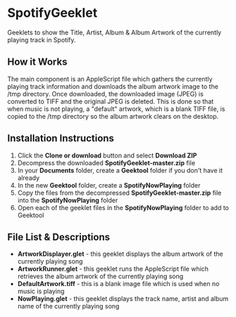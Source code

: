 # SpotifyGeeklet
Geeklets to show the Title, Artist, Album &amp; Album Artwork of the currently playing track in Spotify.

## How it Works
The main component is an AppleScript file which gathers the currently playing track information and downloads the album artwork image to the /tmp directory.  Once downloaded, the downloaded image (JPEG) is converted to TIFF and the original JPEG is deleted.  This is done so that when music is not playing, a "default" artwork, which is a blank TIFF file, is copied to the /tmp directory so the album artwork clears on the desktop.

## Installation Instructions
1. Click the **Clone or download** button and select **Download ZIP**
2. Decompress the downloaded **SpotifyGeeklet-master.zip** file
3. In your **Documents** folder, create a **Geektool** folder if you don't have it already
4. In the new **Geektool** folder, create a **SpotifyNowPlaying** folder
5. Copy the files from the decompressed **SpotifyGeeklet-master.zip** file into the **SpotifyNowPlaying** folder
6. Open each of the geeklet files in the **SpotifyNowPlaying** folder to add to Geektool

## File List & Descriptions
- **ArtworkDisplayer.glet** - this geeklet displays the album artwork of the currently playing song
- **ArtworkRunner.glet** - this geeklet runs the AppleScript file which retrieves the album artwork of the currently playing song
- **DefaultArtwork.tiff** - this is a blank image file which is used when no music is playing
- **NowPlaying.glet** - this geeklet displays the track name, artist and album name of the currently playing song
